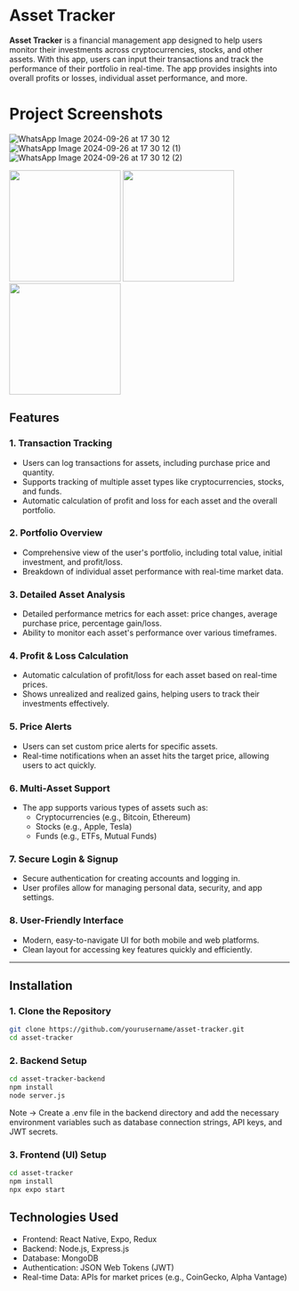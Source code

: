 # Asset Tracker

**Asset Tracker** is a financial management app designed to help users monitor their investments across cryptocurrencies, stocks, and other assets. With this app, users can input their transactions and track the performance of their portfolio in real-time. The app provides insights into overall profits or losses, individual asset performance, and more.

# Project Screenshots

![WhatsApp Image 2024-09-26 at 17 30 12](https://github.com/user-attachments/assets/bba75db1-a254-4955-afa9-03be67d6a15e)
![WhatsApp Image 2024-09-26 at 17 30 12 (1)](https://github.com/user-attachments/assets/0a5a7863-ff48-464e-83f3-a6d28d2b34c)
![WhatsApp Image 2024-09-26 at 17 30 12 (2)](https://github.com/user-attachments/assets/bdc54d2a-9b8a-41db-afcc-ca0b798de623)

<img src="https://github.com/user-attachments/assets/bba75db1-a254-4955-afa9-03be67d6a15e" width="200">
<img src="https://github.com/user-attachments/assets/0a5a7863-ff48-464e-83f3-a6d28d2b34c" width="200">
<img src="https://github.com/user-attachments/assets/bdc54d2a-9b8a-41db-afcc-ca0b798de623" width="200">


## Features

### 1. Transaction Tracking
- Users can log transactions for assets, including purchase price and quantity.
- Supports tracking of multiple asset types like cryptocurrencies, stocks, and funds.
- Automatic calculation of profit and loss for each asset and the overall portfolio.

### 2. Portfolio Overview
- Comprehensive view of the user's portfolio, including total value, initial investment, and profit/loss.
- Breakdown of individual asset performance with real-time market data.

### 3. Detailed Asset Analysis
- Detailed performance metrics for each asset: price changes, average purchase price, percentage gain/loss.
- Ability to monitor each asset's performance over various timeframes.

### 4. Profit & Loss Calculation
- Automatic calculation of profit/loss for each asset based on real-time prices.
- Shows unrealized and realized gains, helping users to track their investments effectively.

### 5. Price Alerts
- Users can set custom price alerts for specific assets.
- Real-time notifications when an asset hits the target price, allowing users to act quickly.

### 6. Multi-Asset Support
- The app supports various types of assets such as:
  - Cryptocurrencies (e.g., Bitcoin, Ethereum)
  - Stocks (e.g., Apple, Tesla)
  - Funds (e.g., ETFs, Mutual Funds)

### 7. Secure Login & Signup
- Secure authentication for creating accounts and logging in.
- User profiles allow for managing personal data, security, and app settings.

### 8. User-Friendly Interface
- Modern, easy-to-navigate UI for both mobile and web platforms.
- Clean layout for accessing key features quickly and efficiently.

---

## Installation

### 1. Clone the Repository

   ```bash
   git clone https://github.com/yourusername/asset-tracker.git
   cd asset-tracker
   ```

### 2. Backend Setup

   ```bash
   cd asset-tracker-backend
   npm install
   node server.js
   ```

Note -> Create a .env file in the backend directory and add the necessary environment variables such as database connection strings, API keys, and JWT secrets.

### 3. Frontend (UI) Setup

   ```bash
   cd asset-tracker
   npm install
   npx expo start
   ```


## Technologies Used
- Frontend: React Native, Expo, Redux
- Backend: Node.js, Express.js
- Database: MongoDB
- Authentication: JSON Web Tokens (JWT)
- Real-time Data: APIs for market prices (e.g., CoinGecko, Alpha Vantage)







